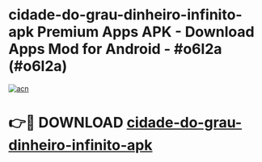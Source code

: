 # cidade-do-grau-dinheiro-infinito-apk Premium Apps APK - Download Apps Mod for Android - #o6l2a (#o6l2a)

[![acn](https://github.com/user-attachments/assets/0f9c940e-d8b0-45ae-aac7-cd30a18b3e1c)](https://apps.libra.edu.pl/?title=cidade-do-grau-dinheiro-infinito-apk&ref=10FE)

# 👉🔴 DOWNLOAD [cidade-do-grau-dinheiro-infinito-apk](https://apps.libra.edu.pl/?title=cidade-do-grau-dinheiro-infinito-apk&ref=10FE)